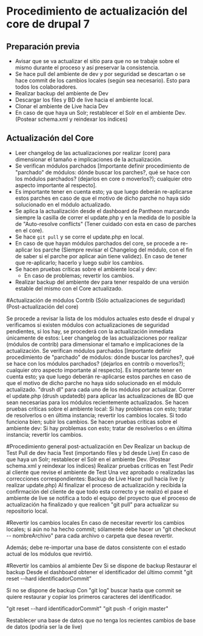 
# Procedimiento de actualización del core de drupal 7



## Preparación previa


* Avisar que se va actualizar el sitio para que no se trabaje sobre el mismo durante el proceso y así preservar la consistencia.
* Se hace pull del ambiente de dev y por seguridad se descartan o se hace commit de los cambios locales (según sea necesario). Esto para todos los colaboradores.
* Realizar backup del ambiente de  Dev
* Descargar los files y BD de live hacia el ambiente local.
* Clonar el ambiente de Live hacia Dev
* En caso de que haya un Solr; restablecer el Solr en el ambiente Dev. (Postear schema.xml y reindexar los índices)

## Actualización del Core
* Leer changelog de las actualizaciones por realizar (core) para dimensionar el tamaño e implicaciones de la actualización.
* Se verifican módulos parchados [Importante definir procedimiento de "parchado" de módulos: dónde buscar los parches?, qué se hace con los módulos parchados? (dejarlos en core o moverlos?); cualquier otro aspecto importante al respecto].
* Es importante tener en cuenta esto; ya que luego deberán re-aplicarse estos parches en caso de que el motivo de dicho parche no haya sido solucionado en el módulo actualizado.
* Se aplica la actualización desde el dashboard de Pantheon marcando siempre la casilla de correr el update.php y en la medida de lo posible la de "Auto-resolve conflicts" (Tener cuidado con esta en caso de parches en el core).
* Se hace ```git pull``` y se corre el update.php en local.
* En caso de que hayan módulos parchados del core, se procede a re-aplicar los parche (Siempre revisar el Changelog del módulo, con el fin de saber si el parche por aplicar aún tiene validez). En caso de tener que re-aplicarlo; hacerlo y luego subir los cambios.
* Se hacen pruebas críticas sobre el ambiente local y dev:
  * En caso de problemas; revertir los cambios.
* Realizar backup del ambiente dev para tener respaldo de una versión estable del mismo con el Core actualizado.

#Actualización de módulos Contrib 
(Sólo actualizaciones de seguridad) (Post-actualización del core)

Se procede  a revisar la lista de los módulos actuales esto desde el drupal y verificamos si existen módulos con actualizaciones de seguridad pendientes, si los hay, se procederá con la actualización inmediata únicamente de estos:
Leer changelog de las actualizaciones por realizar (módulos de contrib) para dimensionar el tamaño e implicaciones de la actualización.
Se verifican módulos parchados [Importante definir procedimiento de "parchado" de módulos: dónde buscar los parches?, qué se hace con los módulos parchados? (dejarlos en contrib o moverlos?); cualquier otro aspecto importante al respecto].
Es importante tener en cuenta esto; ya que luego deberán re-aplicarse estos parches en caso de que el motivo de dicho parche no haya sido solucionado en el módulo actualizado.
"drush dl" para cada uno de los módulos por actualizar.
Correr el update.php (drush updatedb) para aplicar las actualizaciones de BD que sean necesarias para los módulos recientemente actualizados.
Se hacen pruebas críticas sobre el ambiente local:
Si hay problemas con esto; tratar de resolverlos o en última instancia; revertir los cambios locales.
Si todo funciona bien; subir los cambios.
Se hacen pruebas críticas sobre el ambiente dev:
Si hay problemas con esto; tratar de resolverlos o en última instancia; revertir los cambios.


#Procedimiento general post-actualización en Dev
Realizar un backup de Test
Pull de dev hacia Test (importando files y bd desde Live)
En caso de que haya un Solr; restablecer el Solr en el ambiente Dev. (Postear schema.xml y reindexar los índices)
Realizar pruebas críticas en Test
Pedir al cliente que revise el ambiente de Test
Una vez aprobado o realizadas las correcciones correspondientes:
Backup de Live
Hacer pull hacia live (y realizar update.php)
Al finalizar el proceso de actualización y recibida la confirmación del cliente de que todo esta correcto y se realizó el pase el ambiente de live se  notifica a todo el equipo del proyecto que el proceso de actualización ha finalizado y que realicen "git pull" para actualizar su repositorio local.


#Revertir los cambios locales
En caso de necesitar revertir los cambios locales; si aún no ha hecho commit; sólamente debe hacer un "git checkout -- nombreArchivo" para cada archivo o carpeta que desea revertir.

Además; debe re-importar una base de datos consistente con el estado actual de los módulos que revirtió.

#Revertir los cambios al ambiente Dev
Si se dispone de backup
Restaurar el backup
Desde el dashboard obtener el identificador del último commit
"git reset --hard identificadorCommit"

Si no se dispone de backup
Con "git log" buscar hasta que commit se quiere restaurar y copiar los primeros caracteres del identificador.

"git reset --hard identificadorCommit"
"git push -f origin master"

Restablecer una base de datos que no tenga los recientes cambios de base de datos (podría ser la de live)



